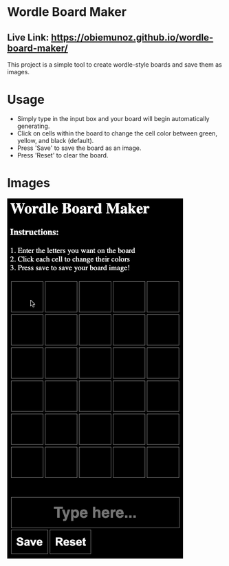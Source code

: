# Wordle Board Maker

## Live Link: https://obiemunoz.github.io/wordle-board-maker/

This project is a simple tool to create wordle-style boards and save them as images.

# Usage

- Simply type in the input box and your board will begin automatically generating.
- Click on cells within the board to change the cell color between green, yellow, and black (default).
- Press 'Save' to save the board as an image.
- Press 'Reset' to clear the board.

# Images

![](./src/assets/how-it-works.gif)
